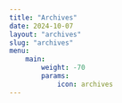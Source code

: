 ```yaml
---
title: "Archives"
date: 2024-10-07
layout: "archives"
slug: "archives"
menu:
    main:
        weight: -70
        params: 
            icon: archives
---
```

